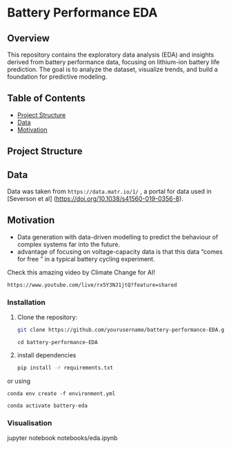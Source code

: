 # Battery Performance EDA

## Overview
This repository contains the exploratory data analysis (EDA) and insights derived from battery performance data, focusing on lithium-ion battery life prediction. The goal is to analyze the dataset, visualize trends, and build a foundation for predictive modeling.

## Table of Contents
- [Project Structure](#project-structure)
- [Data](#data)
- [Motivation](#Motivation)


## Project Structure


## Data
Data was taken from `https://data.matr.io/1/` , a portal for data used in [Severson et al] (https://doi.org/10.1038/s41560-019-0356-8).


## Motivation

- Data generation with data-driven modelling to predict the behaviour of complex systems far into the future.
- advantage of focusing on voltage-capacity data is that this data “comes for free ” in a typical battery cycling experiment.

Check this amazing video by Climate Change for AI! 
```
https://www.youtube.com/live/rx5Y3NJ1jtQ?feature=shared
```

### Installation
1. Clone the repository:
   ```bash
   git clone https://github.com/yourusername/battery-performance-EDA.git
   ```
   ```
   cd battery-performance-EDA
   ```
2. install dependencies
   ``` bash
   pip install -r requirements.txt
   ```
  or using 
   ```
   conda env create -f environment.yml
   ```
   ```
   conda activate battery-eda
   ```


### Visualisation
jupyter notebook  notebooks/eda.ipynb






   

